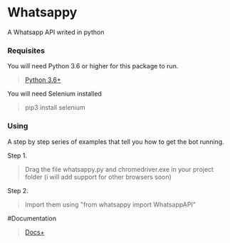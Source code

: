 # Whatsappy

A Whatsapp API writed in python

### Requisites

You will need Python 3.6 or higher for this package to run.

> <a href="https://www.python.org/downloads/release/python-360/" target="_blank">Python 3.6+</a>

You will need Selenium installed

> pip3 install selenium

### Using

A step by step series of examples that tell you how to get the bot running.

Step 1.

> Drag the file whatsappy.py and chromedriver.exe in your project folder (i will add support for other browsers soon)

Step 2.

> Import them using "from whatsappy import WhatsappAPI"

#Documentation

> <a href="https://github.com/oneXD/whatsappy/wiki/Documentation" target="_blank">Docs+</a>

